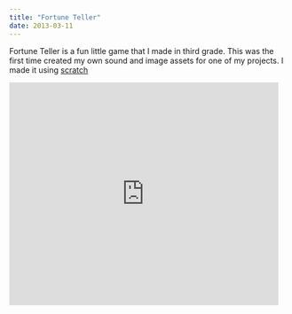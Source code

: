 ```yaml
---
title: "Fortune Teller"
date: 2013-03-11
---
```

Fortune Teller is a fun little game that I made in third grade. This was the first time created my own sound and image assets for one of my projects. I made it using [scratch](https://scratch.mit.edu/about)

<iframe src="https://scratch.mit.edu/projects/3169955/embed" allowtransparency="true" width="485" height="402" frameborder="0" scrolling="no" allowfullscreen></iframe>